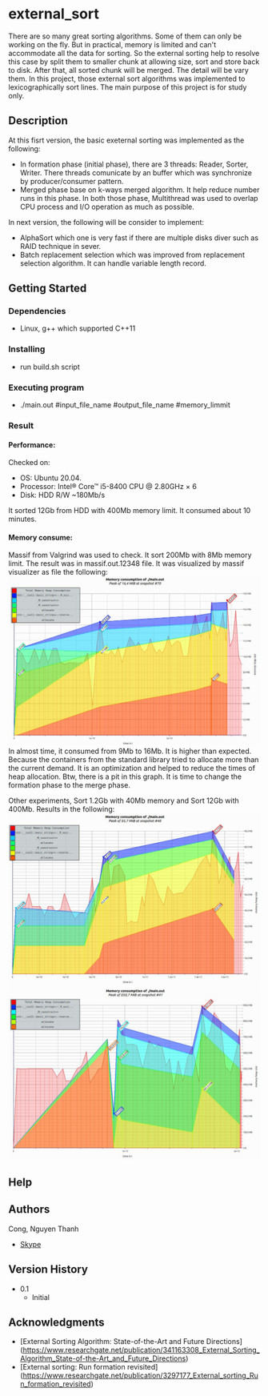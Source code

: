 # external_sort

There are so many great sorting algorithms. Some of them can only be working on the fly. But in practical, memory is limited and can't accommodate all the data for sorting. So the external sorting help to resolve this case by split them to smaller chunk at allowing size, sort and store back to disk. After that, all sorted chunk will be merged. The detail will be vary them.
In this project, those external sort algorithms was implemented to lexicographically sort lines. The main purpose of this project is for study only.

## Description

At this fisrt version, the basic exeternal sorting was implemented as the following:
* In formation phase (initial phase), there are 3 threads: Reader, Sorter, Writer. There threads comunicate by an buffer which was synchronize by producer/consumer pattern.
* Merged phase base on k-ways merged algorithm. It help reduce number runs in this phase.
In both those phase, Multithread was used to overlap CPU process and I/O operation as much as possible.

In next version, the following will be consider to implement:
* AlphaSort which one is very fast if there are multiple disks diver such as RAID technique in sever.
* Batch replacement selection which was improved from replacement selection algorithm. It can handle variable length record.

## Getting Started

### Dependencies

* Linux, g++ which supported C++11

### Installing

* run build.sh script

### Executing program

* ./main.out #input_file_name #output_file_name #memory_limmit

### Result
#### Performance: 

Checked on:
* OS: Ubuntu 20.04.
* Processor: Intel® Core™ i5-8400 CPU @ 2.80GHz × 6
* Disk: HDD R/W ~180Mb/s
 
It sorted 12Gb from HDD with 400Mb memory limit. It consumed about 10 minutes. 
#### Memory consume: 
Massif from Valgrind was used to check. It sort 200Mb with 8Mb memory limit. The result was in massif.out.12348 file. It was visualized by massif visualizer as file the following:
![](https://github.com/congbk92/external_sort/blob/884590b239f783783d9dfa012cc7603d6d4d6661/img.jpg?raw=true)
In almost time, it consumed from 9Mb to 16Mb. It is higher than expected. Because the containers from the standard library tried to allocate more than the current demand. It is an optimization and helped to reduce the times of heap allocation. Btw, there is a pit in this graph. It is time to change the formation phase to the merge phase.

Other experiments, Sort 1.2Gb with 40Mb memory and Sort 12Gb with 400Mb. Results in the following: 
![](https://github.com/congbk92/external_sort/blob/55d8eb409cc0cc492b32f05ee2a3d1d0801c6a09/img2.jpg?raw=true)
![](https://github.com/congbk92/external_sort/blob/55d8eb409cc0cc492b32f05ee2a3d1d0801c6a09/img3.jpg?raw=true)

## Help

## Authors
Cong, Nguyen Thanh
* [Skype](https://join.skype.com/invite/heBkJ18SZeo2)

## Version History

* 0.1
    * Initial

## Acknowledgments

* [External Sorting Algorithm: State-of-the-Art and Future Directions] (https://www.researchgate.net/publication/341163308_External_Sorting_Algorithm_State-of-the-Art_and_Future_Directions)
* [External sorting: Run formation revisited] (https://www.researchgate.net/publication/3297177_External_sorting_Run_formation_revisited)
